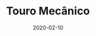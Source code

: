 ---
template: SingleToy
title: Touro Mecânico
status: Featured / Published
date: '2020-02-10'
featuredImage: https://brincadeira.co/products/list_touromecanico.png
price: R$600,00
excerpt: >-
  Segura peão!  
  
  
  A mais nova sensação dos eventos chegou para fazer muito sucesso. O Touro Mecânico é fabricado com a moderna tecnologia em brinquedos infláveis. Todo seu acabamento é rico em detalhes que o deixa ainda mais chamativo em qualquer evento que você realizar. Ele é uma opção diferenciada para seu evento com muita diversão.
categories:
  - category: Infláveis
meta:
  canonicalLink: 'https://brincadeira.co/brinquedos/touro-mecanico/'
  noindex: false
  title: Touro Mecânico
  description: Finding a needle in a haystack is not difficult when every straw is computerized. Keep your mind flexible. This man is a knight in shining armor. I think he has a thing for you, Dex! I like seafood.
---